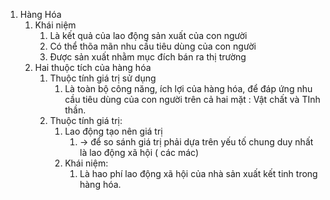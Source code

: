 1. Hàng Hóa
	1. Khái niệm
		1. Là kết quả của lao động sản xuất của con người
		2. Có thể thõa mãn nhu cầu tiêu dùng của con người
		3. Được sản xuất nhằm mục đích bán ra thị trường
	2. Hai thuộc tích của hàng hóa
		1. Thuộc tính giá trị sử dụng
			1. Là toàn bộ công năng, ích lợi của hàng hóa, để đáp ứng nhu cầu tiêu dùng của con người trên cả hai mặt : Vật chất và TInh thần.
		2. Thuộc tính giá trị:
			1. Lao động tạo nên giá trị
				1. -> để so sánh giá trị phải dựa trên yếu tố chung duy nhất là lao động xã hội ( các mác)
			2. Khái niệm:
				1. Là hao phí lao động xã hội của nhà sản xuất kết tinh trong hàng hóa.